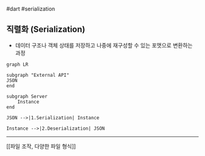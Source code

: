 #dart #serialization

## 직렬화 (Serialization)
- 데이터 구조나 객체 상태를 저장하고 나중에 재구성할 수 있는 포맷으로 변환하는 과정

```mermaid
graph LR

subgraph "External API"
JSON
end

subgraph Server
	Instance
end

JSON -->|1.Serialization| Instance

Instance -->|2.Deserialization| JSON
```

---
[[파일 조작, 다양한 파일 형식]]